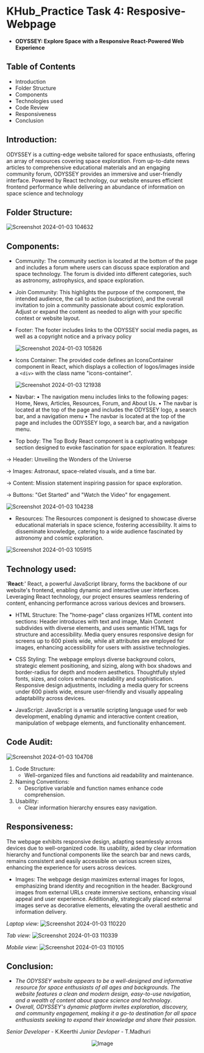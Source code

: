# KHub_Practice Task 4: Resposive-Webpage
   - **ODYSSEY: Explore Space with a Responsive React-Powered Web Experience**
     
## Table of Contents
- Introduction
- Folder Structure
- Components
- Technologies used
-	Code Review
-	Responsiveness
-	Conclusion

## Introduction: 
ODYSSEY is a cutting-edge website tailored for space enthusiasts, offering an array of resources covering space exploration. From up-to-date news articles to comprehensive educational materials and an engaging community forum, ODYSSEY provides an immersive and user-friendly interface. Powered by React technology, our website ensures efficient frontend performance while delivering an abundance of information on space science and technology

## Folder Structure:
![Screenshot 2024-01-03 104632](https://github.com/Madhurithotakua/Resposive-Webpage/assets/104493027/42ad9115-c96c-417f-9f44-7588f83dc320)

## Components:

- Community:
  The community section is located at the bottom of the page and includes a forum where users can discuss space exploration and space technology. The forum is divided into different categories, such as astronomy, astrophysics, and space exploration.
  
- Join Community:
  This highlights the purpose of the component, the intended audience, the call to action (subscription), and the overall invitation to join a community passionate about cosmic exploration. Adjust or expand the content as needed to align with your specific context or website layout.
  
- Footer:
  The footer includes links to the ODYSSEY social media pages, as well as a copyright notice and a privacy policy
  
  ![Screenshot 2024-01-03 105826](https://github.com/Madhurithotakua/Resposive-Webpage/assets/104493027/3479da3a-2f13-42b5-9bd9-c8c1034cab7d)
  
- Icons Container:
  The provided code defines an IconsContainer component in React, which displays a collection of logos/images inside a `<div>` with the class name "icons-container".
  
  ![Screenshot 2024-01-03 121938](https://github.com/Madhurithotakua/Resposive-Webpage/assets/104493027/03da09c4-0858-4256-8f93-382e74e640ed)

- Navbar:
•	The navigation menu includes links to the following pages: Home, News, Articles, Resources, Forum, and About Us.
•	The navbar is located at the top of the page and includes the ODYSSEY logo, a search bar, and a navigation menu
•	The navbar is located at the top of the page and includes the ODYSSEY logo, a search bar, and a navigation menu.

- Top body:
The Top Body React component is a captivating webpage section designed to evoke fascination for space exploration. It features:

-> Header: Unveiling the Wonders of the Universe

-> Images:  Astronaut, space-related visuals, and a time bar.

-> Content:  Mission statement inspiring passion for space exploration.

-> Buttons: "Get Started" and "Watch the Video" for engagement.
  
![Screenshot 2024-01-03 104238](https://github.com/Madhurithotakua/Resposive-Webpage/assets/104493027/c3dc1452-0309-4980-afa8-294b9535525b)

- Resources:
The Resources component is designed to showcase diverse educational materials in space science, fostering accessibility. It aims to disseminate knowledge, catering to a wide audience fascinated by astronomy and cosmic exploration.

![Screenshot 2024-01-03 105915](https://github.com/Madhurithotakua/Resposive-Webpage/assets/104493027/5c542831-5351-441f-b858-a73cccf34d85)

## Technology used:

'**React**:'
React, a powerful JavaScript library, forms the backbone of our website's frontend, enabling dynamic and interactive user interfaces.
Leveraging React technology, our project ensures seamless rendering of content, enhancing performance across various devices and browsers.

- HTML Structure:
The "home-page" class organizes HTML content into sections: Header introduces with text and image, Main Content subdivides with diverse elements, and uses semantic HTML tags for structure and accessibility. Media query ensures responsive design for screens up to 600 pixels wide, while alt attributes are employed for images, enhancing accessibility for users with assistive technologies.

- CSS Styling:
The webpage employs diverse background colors, strategic element positioning, and sizing, along with box shadows and border-radius for depth and modern aesthetics. Thoughtfully styled fonts, sizes, and colors enhance readability and sophistication. Responsive design adjustments, including a media query for screens under 600 pixels wide, ensure user-friendly and visually appealing adaptability across devices.

- JavaScript:
JavaScript is a versatile scripting language used for web development, enabling dynamic and interactive content creation, manipulation of webpage elements, and functionality enhancement.

## Code Audit:

![Screenshot 2024-01-03 104708](https://github.com/Madhurithotakua/Resposive-Webpage/assets/104493027/a2fc93a7-73d6-47c3-9fe6-528e2b6da41b)

1. Code Structure:
   - Well-organized files and functions aid readability and maintenance.
2. Naming Conventions: 
   - Descriptive variable and function names enhance code comprehension.
3. Usability:
   - Clear information hierarchy ensures easy navigation.

## Responsiveness:
The webpage exhibits responsive design, adapting seamlessly across devices due to well-organized code. Its usability, aided by clear information hierarchy and functional components like the search bar and news cards, remains consistent and easily accessible on various screen sizes, enhancing the experience for users across devices.
- Images:
  The webpage design maximizes external images for logos, emphasizing brand identity and recognition in the header. Background images from external URLs create immersive sections, enhancing visual appeal and user experience. Additionally, strategically placed external images serve as decorative elements, elevating the overall aesthetic and information delivery.
  
*Laptop view:*
![Screenshot 2024-01-03 110220](https://github.com/Madhurithotakua/Resposive-Webpage/assets/104493027/4c331cb6-02b6-47a1-b10e-ca95892cc0fd)

*Tab view:*
![Screenshot 2024-01-03 110339](https://github.com/Madhurithotakua/Resposive-Webpage/assets/104493027/490a30f8-4bef-4cbf-b7b0-4439026fa58e)

*Mobile view:*
![Screenshot 2024-01-03 110105](https://github.com/Madhurithotakua/Resposive-Webpage/assets/104493027/31a0d0b4-3d79-41d7-8966-dc4b7e1b9ea2)

## Conclusion:

-	*The ODYSSEY website appears to be a well-designed and informative resource for space enthusiasts of all ages and backgrounds. The website features a clean and modern design, easy-to-use navigation, and a wealth of content about space science and technology*. 
-	*Overall, ODYSSEY's dynamic platform invites exploration, discovery, and community engagement, making it a go-to destination for all space enthusiasts seeking to expand their knowledge and share their passion.*

 *Senior Developer* - K.Keerthi   *Junior Devloper* - T.Madhuri

<p align="center">

  <img src="[![th](https://github.com/Madhurithotakua/Resposive-Webpage/assets/104493027/b37f7f6c-34d8-454a-ad06-8096103e71a5).jpg](https://tse1.mm.bing.net/th?id=OIP.VKiuaCydiCGnkqk-NSqwHgHaFj&pid=Api&P=0&h=180)https://tse1.mm.bing.net/th?id=OIP.VKiuaCydiCGnkqk-NSqwHgHaFj&pid=Api&P=0&h=180" alt="Image" />
</p>
